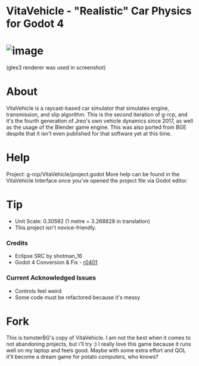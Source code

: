 # VitaVehicle - "Realistic" Car Physics for Godot 4
# ![image](https://github.com/jreo03/g-rcp2/assets/88580430/7bc9ad0f-bc1e-4500-8712-d5b1b93193d5)
(gles3 renderer was used in screenshot)

# About
VitaVehicle is a raycast-based car simulator that simulates engine, transmission, and slip algorithm. This is the second iteration of g-rcp, and it's the fourth generation of Jreo's own vehicle dynamics since 2017, as well as the usage of the Blender game engine. This was also ported from BGE despite that it isn't even published for that software yet at this time.

# Help
Project: g-rcp/VitaVehicle/project.godot
More help can be found in the VitaVehicle Interface once you've opened the project file via Godot editor.

# Tip
* Unit Scale: 0.30592 (1 metre = 3.268828 in translation)
* This project isn't novice-friendly.

### Credits
* Eclipse SRC by shotman_16
* Godot 4 Conversion & Fix - [r0401](https://github.com/r0401)

### Current Acknowledged Issues
* Controls feel weird
* Some code must be refactored because it's messy

# Fork
This is tomsterBG's copy of VitaVehicle. I am not the best when it comes to not abandoning projects, but i'll try :)
I really love this game because it runs well on my laptop and feels good. Maybe with some extra effort and QOL it'll become a dream game for potato computers, who knows?
